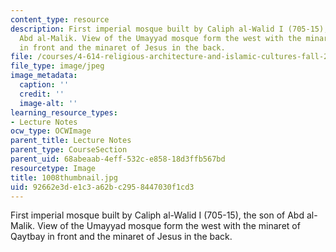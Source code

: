 ```yaml
---
content_type: resource
description: First imperial mosque built by Caliph al-Walid I (705-15), the son of
  Abd al-Malik. View of the Umayyad mosque form the west with the minaret of Qaytbay
  in front and the minaret of Jesus in the back.
file: /courses/4-614-religious-architecture-and-islamic-cultures-fall-2002/92662e3de1c3a62bc2958447030f1cd3_1008thumbnail.jpg
file_type: image/jpeg
image_metadata:
  caption: ''
  credit: ''
  image-alt: ''
learning_resource_types:
- Lecture Notes
ocw_type: OCWImage
parent_title: Lecture Notes
parent_type: CourseSection
parent_uid: 68abeaab-4eff-532c-e858-18d3ffb567bd
resourcetype: Image
title: 1008thumbnail.jpg
uid: 92662e3d-e1c3-a62b-c295-8447030f1cd3
---
```

First imperial mosque built by Caliph al-Walid I (705-15), the son of Abd al-Malik. View of the Umayyad mosque form the west with the minaret of Qaytbay in front and the minaret of Jesus in the back.

